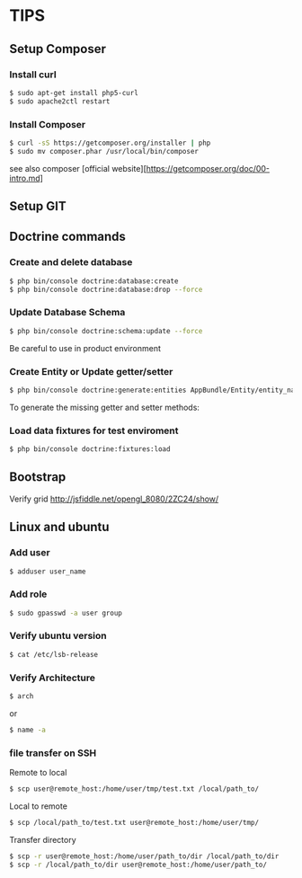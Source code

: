 # TIPS

## Setup Composer
### Install curl
```sh
$ sudo apt-get install php5-curl
$ sudo apache2ctl restart
```

### Install Composer
```sh
$ curl -sS https://getcomposer.org/installer | php
$ sudo mv composer.phar /usr/local/bin/composer
```
see also composer [official website][https://getcomposer.org/doc/00-intro.md]

## Setup GIT


## Doctrine commands
### Create and delete database
```sh
$ php bin/console doctrine:database:create
$ php bin/console doctrine:database:drop --force
```
### Update Database Schema
```sh
$ php bin/console doctrine:schema:update --force
```
Be careful to use in product environment

### Create Entity or Update getter/setter
```sh
$ php bin/console doctrine:generate:entities AppBundle/Entity/entity_name
```
To generate the missing getter and setter methods:

### Load data fixtures for test enviroment
```sh
$ php bin/console doctrine:fixtures:load
```

## Bootstrap
Verify grid
http://jsfiddle.net/opengl_8080/2ZC24/show/

## Linux and ubuntu
### Add user
```sh
$ adduser user_name
```

### Add role
```sh
$ sudo gpasswd -a user group
```

### Verify ubuntu version
```sh
$ cat /etc/lsb-release
```

### Verify Architecture
```sh
$ arch
```
or
```sh
$ name -a
```

### file transfer on SSH
Remote to local
```sh
$ scp user@remote_host:/home/user/tmp/test.txt /local/path_to/
```

Local to remote
```sh
$ scp /local/path_to/test.txt user@remote_host:/home/user/tmp/
```

Transfer directory
```sh
$ scp -r user@remote_host:/home/user/path_to/dir /local/path_to/dir
$ scp -r /local/path_to/dir user@remote_host:/home/user/path_to/
```
